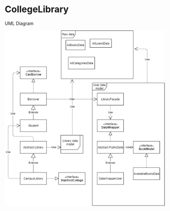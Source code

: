 # CollegeLibrary

UML Diagram


![alt text](https://github.com/emilakesson99/CollegeLibrary/blob/master/Library%20(1).png?raw=true)
